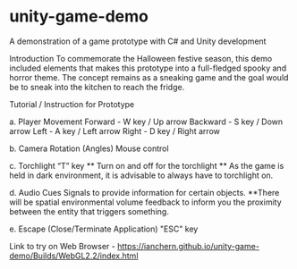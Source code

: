 # unity-game-demo
A demonstration of a game prototype with C# and Unity development


Introduction 
To commemorate the Halloween festive season, this demo included elements that makes this prototype into a full-fledged spooky and horror theme. The concept remains as a sneaking game and the goal would be to sneak into the kitchen to reach the fridge.

Tutorial / Instruction for Prototype

a.  Player Movement
    Forward - W key / Up arrow
    Backward - S key / Down arrow
    Left - A key / Left arrow
    Right - D key / Right arrow

b.  Camera Rotation (Angles)
    Mouse control

c.  Torchlight
    “T” key ** Turn on and off for the torchlight
    ** As the game is held in dark environment, it is advisable to always have to torchlight on.

d.  Audio Cues
    Signals to provide information for certain objects.
    **There will be spatial environmental volume feedback to inform you the proximity between the entity that triggers something.

e.  Escape (Close/Terminate Application) "ESC" key

Link to try on Web Browser - https://ianchern.github.io/unity-game-demo/Builds/WebGL2.2/index.html
